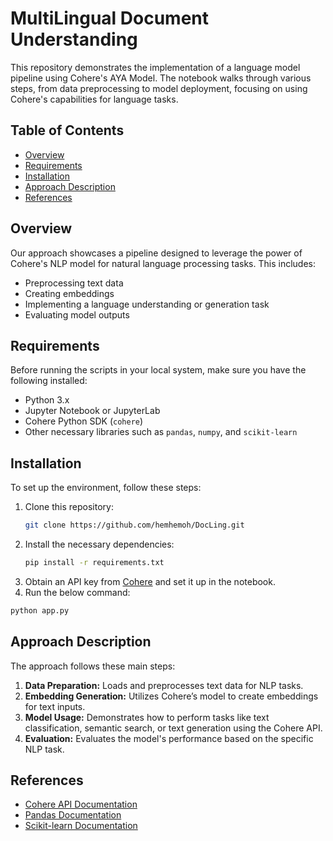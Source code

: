 # MultiLingual Document Understanding

This repository  demonstrates the implementation of a language model pipeline using Cohere's AYA Model. The notebook walks through various steps, from data preprocessing to model deployment, focusing on using Cohere's capabilities for language tasks.

## Table of Contents

- [Overview](#overview)
- [Requirements](#requirements)
- [Installation](#installation)
- [Approach Description](#notebook-description)
- [References](#references)

## Overview

Our approach showcases a pipeline designed to leverage the power of Cohere's NLP model for natural language processing tasks. This includes:
- Preprocessing text data
- Creating embeddings
- Implementing a language understanding or generation task
- Evaluating model outputs


## Requirements

Before running the scripts in your local system, make sure you have the following installed:

- Python 3.x
- Jupyter Notebook or JupyterLab
- Cohere Python SDK (`cohere`)
- Other necessary libraries such as `pandas`, `numpy`, and `scikit-learn`

## Installation

To set up the environment, follow these steps:

1. Clone this repository:
   ```bash
   git clone https://github.com/hemhemoh/DocLing.git
   ```
2. Install the necessary dependencies:
   ```bash
   pip install -r requirements.txt
   ```
3. Obtain an API key from [Cohere](https://cohere.ai) and set it up in the notebook.
4. Run the below command:
```bash
python app.py
```

## Approach Description

The approach follows these main steps:

1. **Data Preparation:** Loads and preprocesses text data for NLP tasks.
2. **Embedding Generation:** Utilizes Cohere’s model to create embeddings for text inputs.
3. **Model Usage:** Demonstrates how to perform tasks like text classification, semantic search, or text generation using the Cohere API.
4. **Evaluation:** Evaluates the model's performance based on the specific NLP task.

## References

- [Cohere API Documentation](https://docs.cohere.ai/)
- [Pandas Documentation](https://pandas.pydata.org/)
- [Scikit-learn Documentation](https://scikit-learn.org/)

